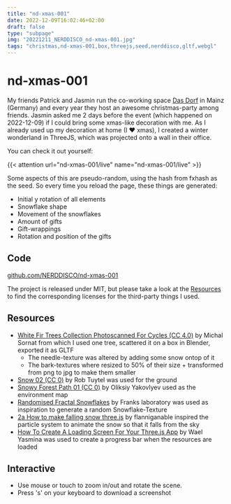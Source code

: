 ```yaml
---
title: "nd-xmas-001"
date: 2022-12-09T16:02:46+02:00
draft: false
type: "subpage"
img: "20221211_NERDDISCO_nd-xmas-001.jpg"
tags: "christmas,nd-xmas-001,box,threejs,seed,nerddisco,gltf,webgl"
---
```




# nd-xmas-001

My friends Patrick and Jasmin run the co-working space [Das Dorf](https://dasdorf.online/) in Mainz (Germany) and every year they host an awesome christmas-party among friends. Jasmin asked me 2 days before the event (which happened on 2022-12-09) if I could bring some xmas-like decoration with me. As I already used up my decoration at home (I ❤️ xmas), I created a winter wonderland in ThreeJS, which was projected onto a wall in their office.

You can check it out yourself:

{{< attention url="nd-xmas-001/live" name="nd-xmas-001/live" >}} 

Some aspects of this are pseudo-random, using the hash from fxhash as the seed. So every time you reload the page, these things are generated:

* Initial y rotation of all elements
* Snowflake shape
* Movement of the snowflakes
* Amount of gifts
* Gift-wrappings
* Rotation and position of the gifts

## Code

[github.com/NERDDISCO/nd-xmas-001](https://github.com/NERDDISCO/nd-xmas-001)

The project is released under MIT, but please take a look at the [Resources](/nd-xmas-001/#resources) to find the corresponding licenses for the third-party things I used. 

## Resources

* [White Fir Trees Collection Photoscanned For Cycles (CC 4.0)](https://blendermarket.com/products/white-fir-trees-collection-photoscanned-for-cycles) by Michal Sornat from which I used one tree, scattered it on a box in Blender, exported it as GLTF
  * The needle-texture was altered by adding some snow ontop of it
  * The bark-textures where resized to 50% of their size + transformed from png to jpg to make them smaller
* [Snow 02 (CC 0)](https://polyhaven.com/a/snow_02) by Rob Tuytel was used for the ground
* [Snowy Forest Path 01 (CC 0)](https://polyhaven.com/a/snowy_forest_path_01) by Oliksiy Yakovlyev used as the environment map
* [Randomised Fractal Snowflakes](https://www.youtube.com/watch?v=HXTC5LSep3M) by 
Franks laboratory was used as inspiration to generate a random  Snowflake-Texture
* [2a How to make falling snow three.js](https://www.youtube.com/watch?v=OXpl8durSjA) by flanniganable inspired the particle system to animate the snow so that it falls from the sky
* [How To Create A Loading Screen For Your Three.js App](https://www.youtube.com/watch?v=zMzuPIiznQ4) by Wael Yasmina was used to create a progress bar when the resources are loaded

## Interactive
- Use mouse or touch to zoom in/out and rotate the scene.
- Press 's' on your keyboard to download a screenshot